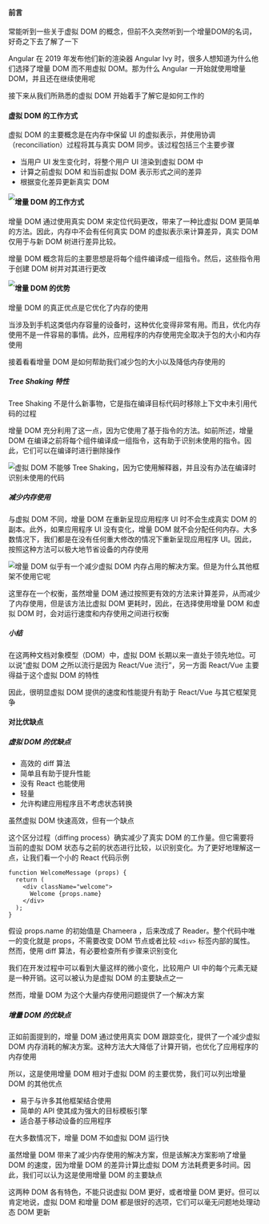 #### 前言

常能听到一些关于虚拟 DOM 的概念，但前不久突然听到一个增量DOM的名词，好奇之下去了解了一下

Angular 在 2019 年发布他们新的渲染器 Angular Ivy 时，很多人想知道为什么他们选择了增量 DOM 而不用虚拟 DOM。那为什么 Angular 一开始就使用增量 DOM，并且还在继续使用呢

接下来从我们所熟悉的虚拟 DOM 开始着手了解它是如何工作的





#### 虚拟 DOM 的工作方式

虚拟 DOM 的主要概念是在内存中保留 UI 的虚拟表示，并使用协调（reconciliation）过程将其与真实 DOM 同步。该过程包括三个主要步骤

- 当用户 UI 发生变化时，将整个用户 UI 渲染到虚拟 DOM 中
- 计算之前虚拟 DOM 和当前虚拟 DOM 表示形式之间的差异
- 根据变化差异更新真实 DOM

<img src="https://qiniu-image.qtshe.com/F3151BBEA38.png" style="zoom:80%;float:left;" />





#### 增量 DOM 的工作方式

增量 DOM 通过使用真实 DOM 来定位代码更改，带来了一种比虚拟 DOM 更简单的方法。因此，内存中不会有任何真实 DOM 的虚拟表示来计算差异，真实 DOM 仅用于与新 DOM 树进行差异比较。

增量 DOM 概念背后的主要思想是将每个组件编译成一组指令。然后，这些指令用于创建 DOM 树并对其进行更改

<img src="https://qiniu-image.qtshe.com/68F65CCB.png" style="zoom:80%;float:left;" />



#### 增量 DOM 的优势

增量 DOM 的真正优点是它优化了内存的使用

当涉及到手机这类低内存容量的设备时，这种优化变得非常有用。而且，优化内存使用不是一件容易的事情。此外，应用程序的内存使用完全取决于包的大小和内存使用

接着看看增量 DOM 是如何帮助我们减少包的大小以及降低内存使用的



##### Tree Shaking 特性

Tree Shaking 不是什么新事物，它是指在编译目标代码时移除上下文中未引用代码的过程

增量 DOM 充分利用了这一点，因为它使用了基于指令的方法。如前所述，增量 DOM 在编译之前将每个组件编译成一组指令，这有助于识别未使用的指令。因此，它们可以在编译时进行删除操作

<img src="https://qiniu-image.qtshe.com/02DE1B225C33.png" style="zoom:80%;float:left;" />

虚拟 DOM 不能够 Tree Shaking，因为它使用解释器，并且没有办法在编译时识别未使用的代码



##### 减少内存使用

与虚拟 DOM 不同，增量 DOM 在重新呈现应用程序 UI 时不会生成真实 DOM 的副本。此外，如果应用程序 UI 没有变化，增量 DOM 就不会分配任何内存。大多数情况下，我们都是在没有任何重大修改的情况下重新呈现应用程序 UI。因此，按照这种方法可以极大地节省设备的内存使用

<img src="https://qiniu-image.qtshe.com/B2287086196D.png" style="zoom:80%;float:left;" />

增量 DOM 似乎有一个减少虚拟 DOM 内存占用的解决方案。但是为什么其他框架不使用它呢

这里存在一个权衡，虽然增量 DOM 通过按照更有效的方法来计算差异，从而减少了内存使用，但是该方法比虚拟 DOM 更耗时，因此，在选择使用增量 DOM 和虚拟 DOM 时，会对运行速度和内存使用之间进行权衡



##### 小结

在这两种文档对象模型（DOM）中，虚拟 DOM 长期以来一直处于领先地位。可以说“虚拟 DOM 之所以流行是因为 React/Vue 流行”，另一方面 React/Vue 主要得益于这个虚拟 DOM 的特性

因此，很明显虚拟 DOM 提供的速度和性能提升有助于 React/Vue 与其它框架竞争





#### 对比优缺点

##### 虚拟 DOM 的优缺点

- 高效的 diff 算法
- 简单且有助于提升性能
- 没有 React 也能使用
- 轻量
- 允许构建应用程序且不考虑状态转换

虽然虚拟 DOM 快速高效，但有一个缺点

这个区分过程（diffing process）确实减少了真实 DOM 的工作量。但它需要将当前的虚拟 DOM 状态与之前的状态进行比较，以识别变化。为了更好地理解这一点，让我们看一个小的 React 代码示例

```react
function WelcomeMessage (props) {
  return (
    <div className="welcome">
      Welcome {props.name}
    </div>
  );
}
```

假设 props.name 的初始值是 Chameera ，后来改成了 Reader。整个代码中唯一的变化就是 props，不需要改变 DOM 节点或者比较 `<div>` 标签内部的属性。然而，使用 diff 算法，有必要检查所有步骤来识别变化

我们在开发过程中可以看到大量这样的微小变化，比较用户 UI 中的每个元素无疑是一种开销。这可以被认为是虚拟 DOM 的主要缺点之一

然而，增量 DOM 为这个大量内存使用问题提供了一个解决方案



##### 增量 DOM 的优缺点

正如前面提到的，增量 DOM 通过使用真实 DOM 跟踪变化，提供了一个减少虚拟 DOM 内存消耗的解决方案。这种方法大大降低了计算开销，也优化了应用程序的内存使用

所以，这是使用增量 DOM 相对于虚拟 DOM 的主要优势，我们可以列出增量 DOM 的其他优点

- 易于与许多其他框架结合使用
- 简单的 API 使其成为强大的目标模板引擎
- 适合基于移动设备的应用程序

在大多数情况下，增量 DOM 不如虚拟 DOM 运行快

虽然增量 DOM 带来了减少内存使用的解决方案，但是该解决方案影响了增量 DOM 的速度，因为增量 DOM 的差异计算比虚拟 DOM 方法耗费更多时间。因此，我们可以认为这是使用增量 DOM 的主要缺点

这两种 DOM 各有特色，不能只说虚拟 DOM 更好，或者增量 DOM 更好。但可以肯定地说，虚拟 DOM 和增量 DOM 都是很好的选项，它们可以毫无问题地处理动态 DOM 更新

